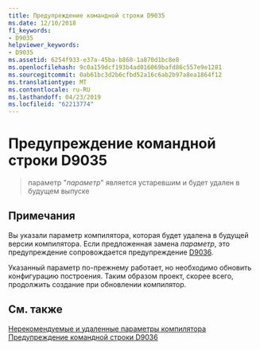 ```yaml
---
title: Предупреждение командной строки D9035
ms.date: 12/10/2018
f1_keywords:
- D9035
helpviewer_keywords:
- D9035
ms.assetid: 6254f933-e37a-45ba-b860-1a870d1bc8e8
ms.openlocfilehash: 9c0a159dcf193b4ad016069bafd86c557e9e1281
ms.sourcegitcommit: 0ab61bc3d2b6cfbd52a16c6ab2b97a8ea1864f12
ms.translationtype: MT
ms.contentlocale: ru-RU
ms.lasthandoff: 04/23/2019
ms.locfileid: "62213774"
---
```

# <a name="command-line-warning-d9035"></a>Предупреждение командной строки D9035

> параметр "*параметр*" является устаревшим и будет удален в будущем выпуске

## <a name="remarks"></a>Примечания

Вы указали параметр компилятора, которая будет удалена в будущей версии компилятора. Если предложенная замена *параметр*, это предупреждение сопровождается предупреждение [D9036](../../error-messages/tool-errors/command-line-warning-d9036.md).

Указанный параметр по-прежнему работает, но необходимо обновить конфигурацию построения. Таким образом проект, скорее всего, продолжить создание при обновлении компилятор.

## <a name="see-also"></a>См. также

[Нерекомендуемые и удаленные параметры компилятора](../../build/reference/compiler-options-listed-by-category.md#deprecated-and-removed-compiler-options)<br/>
[Предупреждение командной строки D9036](command-line-warning-d9036.md)